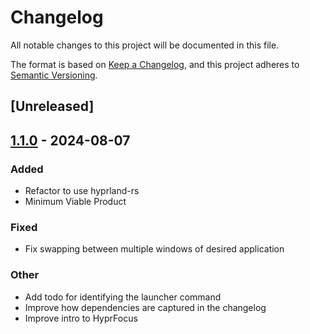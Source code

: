 # Changelog
All notable changes to this project will be documented in this file.

The format is based on [Keep a Changelog](https://keepachangelog.com/en/1.0.0/),
and this project adheres to [Semantic Versioning](https://semver.org/spec/v2.0.0.html).

## [Unreleased]

## [1.1.0](https://github.com/liamwh/HyprFocus/compare/v1.0.0...v1.1.0) - 2024-08-07

### Added
- Refactor to use hyprland-rs
- Minimum Viable Product

### Fixed
- Fix swapping between multiple windows of desired application

### Other
- Add todo for identifying the launcher command
- Improve how dependencies are captured in the changelog
- Improve intro to HyprFocus
